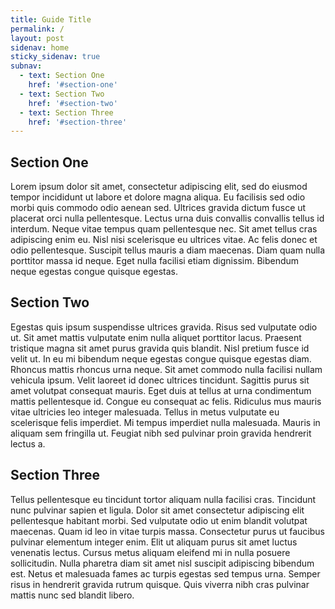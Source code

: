 ```yaml
---
title: Guide Title
permalink: /
layout: post
sidenav: home
sticky_sidenav: true
subnav:
  - text: Section One
    href: '#section-one'
  - text: Section Two
    href: '#section-two'
  - text: Section Three
    href: '#section-three'
---
```

## Section One

Lorem ipsum dolor sit amet, consectetur adipiscing elit, sed do eiusmod tempor incididunt ut labore et dolore magna aliqua. Eu facilisis sed odio morbi quis commodo odio aenean sed. Ultrices gravida dictum fusce ut placerat orci nulla pellentesque. Lectus urna duis convallis convallis tellus id interdum. Neque vitae tempus quam pellentesque nec. Sit amet tellus cras adipiscing enim eu. Nisl nisi scelerisque eu ultrices vitae. Ac felis donec et odio pellentesque. Suscipit tellus mauris a diam maecenas. Diam quam nulla porttitor massa id neque. Eget nulla facilisi etiam dignissim. Bibendum neque egestas congue quisque egestas.

## Section Two

Egestas quis ipsum suspendisse ultrices gravida. Risus sed vulputate odio ut. Sit amet mattis vulputate enim nulla aliquet porttitor lacus. Praesent tristique magna sit amet purus gravida quis blandit. Nisl pretium fusce id velit ut. In eu mi bibendum neque egestas congue quisque egestas diam. Rhoncus mattis rhoncus urna neque. Sit amet commodo nulla facilisi nullam vehicula ipsum. Velit laoreet id donec ultrices tincidunt. Sagittis purus sit amet volutpat consequat mauris. Eget duis at tellus at urna condimentum mattis pellentesque id. Congue eu consequat ac felis. Ridiculus mus mauris vitae ultricies leo integer malesuada. Tellus in metus vulputate eu scelerisque felis imperdiet. Mi tempus imperdiet nulla malesuada. Mauris in aliquam sem fringilla ut. Feugiat nibh sed pulvinar proin gravida hendrerit lectus a.

## Section Three

Tellus pellentesque eu tincidunt tortor aliquam nulla facilisi cras. Tincidunt nunc pulvinar sapien et ligula. Dolor sit amet consectetur adipiscing elit pellentesque habitant morbi. Sed vulputate odio ut enim blandit volutpat maecenas. Quam id leo in vitae turpis massa. Consectetur purus ut faucibus pulvinar elementum integer enim. Elit ut aliquam purus sit amet luctus venenatis lectus. Cursus metus aliquam eleifend mi in nulla posuere sollicitudin. Nulla pharetra diam sit amet nisl suscipit adipiscing bibendum est. Netus et malesuada fames ac turpis egestas sed tempus urna. Semper risus in hendrerit gravida rutrum quisque. Quis viverra nibh cras pulvinar mattis nunc sed blandit libero.
